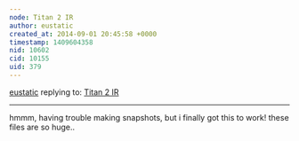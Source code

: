 ```yaml
---
node: Titan 2 IR
author: eustatic
created_at: 2014-09-01 20:45:58 +0000
timestamp: 1409604358
nid: 10602
cid: 10155
uid: 379
---
```




[eustatic](../profile/eustatic) replying to: [Titan 2 IR](../notes/cfastie/06-22-2014/titan-2-ir)

----
hmmm, having trouble making snapshots, but i finally got this to work!  these files are so huge..